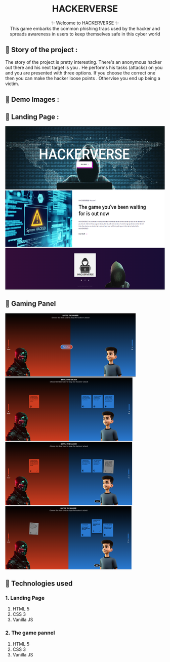 <h1 align="center">
     HACKERVERSE 
</h1>

<p align="center">
    ✨ Welcome to HACKERVERSE ✨ <br />
    This game embarks the common phishing traps used by the hacker and spreads awareness in users  to keep themselves safe in this cyber world
</p>

## 📌 Story of the project :

The story of the project is pretty interesting. There's an anonymous hacker out there and his next target is you . He performs his tasks (attacks) on you and you are presented with three options. If you choose the correct one then you can make the hacker loose points  . Othervise you end up being a victim.

  
## 📌 Demo Images :

## 🚩 Landing Page :

<div class="row">
  <div class="column">
    <img src="/assets/img/documentation/1.png" height="200px">
  </div>
  <div class="column">
    <img src="/assets/img/documentation/2.png" height="178px" >
  </div>
</div>
<div class="row">
  <div class="column">
    <img src="/assets/img/documentation/3.png" height="132px">
  </div>


## 🚩 Gaming Panel

<div class="row">
  <div class="column">
    <img src="/assets/img/documentation/4.png" height="200px">
  </div>
  <div class="column">
    <img src="/assets/img/documentation/5.png" height="200px" >
  </div>
</div>
<div class="row">
  <div class="column">
    <img src="/assets/img/documentation/6.png" height="200px">
  </div>
  <div class="column">
    <img src="/assets/img/documentation/7.png" height="200px">
  </div>
</div>



## 📌 Technologies used

### 1. Landing Page

1. HTML 5
2. CSS 3
3. Vanilla JS

### 2. The game pannel

1. HTML 5
2. CSS 3
3. Vanilla JS


